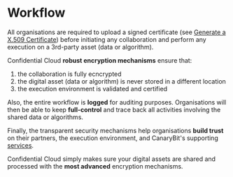 # Workflow

All organisations are required to upload a signed certificate (see [Generate a X.509 Certificate](x509_cert.md)) before initiating any collaboration and perform any execution on a 3rd-party asset (data or algorithm).

Confidential Cloud **robust encryption mechanisms** ensure that:

1. the collaboration is fully ecncrypted
2. the digital asset (data or algorithm) is never stored in a different location
3. the execution environment is validated and certified

Also, the entire workflow is **logged** for auditing purposes. Organisations will then be able to keep **full-control** and trace back all activities involving the shared data or algorithms.

Finally, the transparent security mechanisms help organisations **build trust** on their partners, the execution environment, and CanaryBit's supporting [services](architecture.md).

Confidential Cloud simply makes sure your digital assets are shared and processed with the **most advanced** encryption mechanisms.
